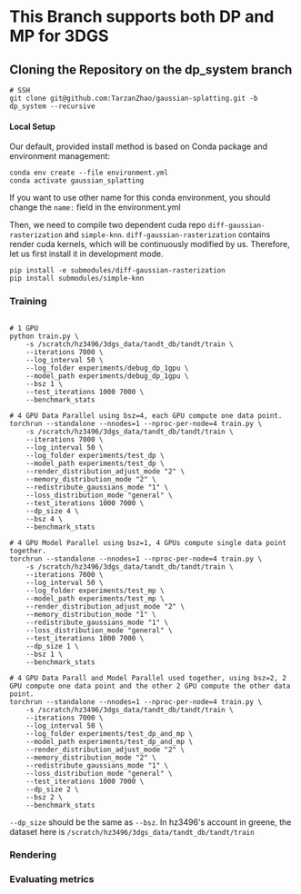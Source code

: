 # This Branch supports both DP and MP for 3DGS

## Cloning the Repository on the dp_system branch

```shell
# SSH
git clone git@github.com:TarzanZhao/gaussian-splatting.git -b dp_system --recursive
```

#### Local Setup

Our default, provided install method is based on Conda package and environment management:
```shell
conda env create --file environment.yml
conda activate gaussian_splatting
```
If you want to use other name for this conda environment, you should change the `name:` field in the environment.yml

Then, we need to compile two dependent cuda repo `diff-gaussian-rasterization` and `simple-knn`. `diff-gaussian-rasterization` contains render cuda kernels, which will be continuously modified by us. Therefore, let us first install it in development mode. 
```shell
pip install -e submodules/diff-gaussian-rasterization
pip install submodules/simple-knn
```

### Training

```shell

# 1 GPU
python train.py \
    -s /scratch/hz3496/3dgs_data/tandt_db/tandt/train \
    --iterations 7000 \
    --log_interval 50 \
    --log_folder experiments/debug_dp_1gpu \
    --model_path experiments/debug_dp_1gpu \
    --bsz 1 \
    --test_iterations 1000 7000 \
    --benchmark_stats

# 4 GPU Data Parallel using bsz=4, each GPU compute one data point.
torchrun --standalone --nnodes=1 --nproc-per-node=4 train.py \
    -s /scratch/hz3496/3dgs_data/tandt_db/tandt/train \
    --iterations 7000 \
    --log_interval 50 \
    --log_folder experiments/test_dp \
    --model_path experiments/test_dp \
    --render_distribution_adjust_mode "2" \
    --memory_distribution_mode "2" \
    --redistribute_gaussians_mode "1" \
    --loss_distribution_mode "general" \
    --test_iterations 1000 7000 \
    --dp_size 4 \
    --bsz 4 \
    --benchmark_stats

# 4 GPU Model Parallel using bsz=1, 4 GPUs compute single data point together.
torchrun --standalone --nnodes=1 --nproc-per-node=4 train.py \
    -s /scratch/hz3496/3dgs_data/tandt_db/tandt/train \
    --iterations 7000 \
    --log_interval 50 \
    --log_folder experiments/test_mp \
    --model_path experiments/test_mp \
    --render_distribution_adjust_mode "2" \
    --memory_distribution_mode "1" \
    --redistribute_gaussians_mode "1" \
    --loss_distribution_mode "general" \
    --test_iterations 1000 7000 \
    --dp_size 1 \
    --bsz 1 \
    --benchmark_stats

# 4 GPU Data Parall and Model Parallel used together, using bsz=2, 2 GPU compute one data point and the other 2 GPU compute the other data point.
torchrun --standalone --nnodes=1 --nproc-per-node=4 train.py \
    -s /scratch/hz3496/3dgs_data/tandt_db/tandt/train \
    --iterations 7000 \
    --log_interval 50 \
    --log_folder experiments/test_dp_and_mp \
    --model_path experiments/test_dp_and_mp \
    --render_distribution_adjust_mode "2" \
    --memory_distribution_mode "2" \
    --redistribute_gaussians_mode "1" \
    --loss_distribution_mode "general" \
    --test_iterations 1000 7000 \
    --dp_size 2 \
    --bsz 2 \
    --benchmark_stats
```
`--dp_size` should be the same as `--bsz`. 
In hz3496's account in greene, the dataset here is `/scratch/hz3496/3dgs_data/tandt_db/tandt/train`

### Rendering


### Evaluating metrics

